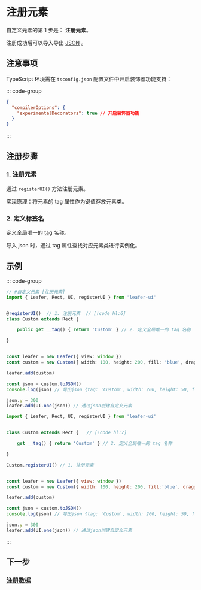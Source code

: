 # 注册元素

自定义元素的第 1 步是： **注册元素**。

注册成功后可以导入导出 [JSON](/reference/property/json.md) 。

## 注意事项

TypeScript 环境需在 `tsconfig.json` 配置文件中开启装饰器功能支持：

::: code-group

```json [tsconfig.json]
{
  "compilerOptions": {
    "experimentalDecorators": true // 开启装饰器功能
  }
}
```

:::

## 注册步骤

### 1. 注册元素

通过 `registerUI()` 方法注册元素。

实现原理：将元素的 tag 属性作为键值存放元素类。

### 2. 定义标签名

定义全局唯一的 [tag](/reference/property/tag) 名称。

导入 json 时，通过 tag 属性查找对应元素类进行实例化。

## 示例

::: code-group

```ts
// #自定义元素 [注册元素]
import { Leafer, Rect, UI, registerUI } from 'leafer-ui'


@registerUI()  // 1. 注册元素  // [!code hl:6]
class Custom extends Rect {

    public get __tag() { return 'Custom' } // 2. 定义全局唯一的 tag 名称

}


const leafer = new Leafer({ view: window })
const custom = new Custom({ width: 100, height: 200, fill: 'blue', draggable: true })

leafer.add(custom)

const json = custom.toJSON()
console.log(json) // 导出json {tag: 'Custom', width: 200, height: 50, fill: 'blue', draggable: true }

json.y = 300
leafer.add(UI.one(json)) // 通过json创建自定义元素
```

```js
import { Leafer, Rect, UI, registerUI } from 'leafer-ui'


class Custom extends Rect {   // [!code hl:7]

    get __tag() { return 'Custom' } // 2. 定义全局唯一的 tag 名称

}

Custom.registerUI() // 1. 注册元素


const leafer = new Leafer({ view: window })
const custom = new Custom({ width: 100, height: 200, fill:'blue', draggable: true })

leafer.add(custom)

const json = custom.toJSON()
console.log(json) // 导出json {tag: 'Custom', width: 200, height: 50, fill: 'blue', draggable: true }

json.y = 300
leafer.add(UI.one(json)) // 通过json创建自定义元素
```
:::

## 下一步

### [注册数据](/reference/display/custom/base/data.md)
